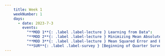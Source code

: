 ```yaml
---
    title: Week 1
    weekNumber: 1
    days:
      - date: 2023-7-3
        events:
          "**MOD 1**{: .label .label-lecture } Learning from Data":
          "**MOD 2**{: .label .label-lecture } Minimizing Mean Absolute Error":
          "**MOD 3**{: .label .label-lecture } Mean Squared Error and Empirical Risk Minimization":
          "**SUR**{: .label .label-survey } [Beginning of Quarter Survey](https://docs.google.com/forms/d/e/1FAIpQLSdpE2fK6n9FsPT8eKBSihu9dCHlIjYCbX_g9u45LjvnrSzGxg/viewform?usp=sf_link)":
---
```

